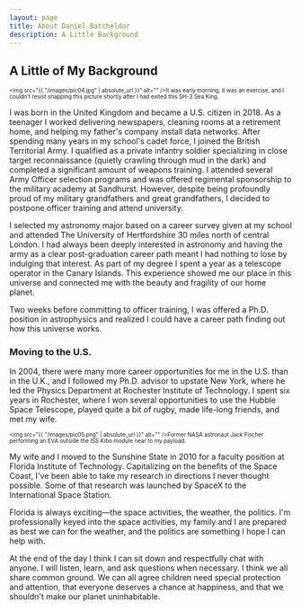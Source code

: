 ```yaml
---
layout: page
title: About Daniel Batcheldor
description: A Little Background
---
```

## A Little of My Background

<span class="image left" style="font-size: 70%"><img src="{{ "/images/pic04.jpg" | absolute_url }}" alt="" />It was early morning, it was an exercise, and I couldn't resist snapping this picture shortly after I had exited this SH-3 Sea King.</span>
<p>
I was born in the United Kingdom and became a U.S. citizen in 2018. As a teenager I worked delivering newspapers, cleaning rooms at a retirement home, and helping my father's company install data networks. After spending many years in my school's cadet force, I joined the British Territorial Army. I qualified as a private infantry soldier specializing in close target reconnaissance (quietly crawling through mud in the dark) and completed a significant amount of weapons training. I attended several Army Officer selection programs and was offered regimental sponsorship to the military academy at Sandhurst. However, despite being profoundly proud of my military grandfathers and great grandfathers, I decided to postpone officer training and attend university.
</p>
<p>
I selected my astronomy major based on a career survey given at my school and attended The University of Hertfordshire 30 miles north of central London. I had always been deeply interested in astronomy and having the army as a clear post-graduation career path meant I had nothing to lose by indulging that interest. As part of my degree I spent a year as a telescope operator in the Canary Islands. This experience showed me our place in this universe and connected me with the beauty and fragility of our home planet.
</p>
<p>
Two weeks before committing to officer training, I was offered a Ph.D. position in astrophysics and realized I could have a career path finding out how this universe works.
</p>

### Moving to the U.S.
<div class="box">
  <p>
  In 2004, there were many more career opportunities for me in the U.S. than in the U.K., and I followed my Ph.D. advisor to upstate New York, where he led the Physics Department at Rochester Institute of Technology. I spent six years in Rochester, where I won several opportunities to use the Hubble Space Telescope, played quite a bit of rugby, made life-long friends, and met my wife.
  </p>
</div>

<span class="image left" style="font-size: 70%"><img src="{{ "/images/pic05.png" | absolute_url }}" alt="" />Former NASA astronaut Jack Fischer performing an EVA outside the ISS Kibo module near to my payload.</span>
<p>
My wife and I moved to the Sunshine State in 2010 for a faculty position at Florida Institute of Technology. Capitalizing on the benefits of the Space Coast, I've been able to take my research in directions I never thought possible. Some of that research was launched by SpaceX to the International Space Station.
</p>
<p>
Florida is always exciting&mdash;the space activities, the weather, the politics. I'm professionally keyed into the space activities, my family and I are prepared as best we can for the weather, and the politics are something I hope I can help with.
</p>
<p>
At the end of the day I think I can sit down and respectfully chat with anyone. I will listen, learn, and ask questions when necessary. I think we all share common ground. We can all agree children need special protection and attention, that everyone deserves a chance at happiness, and that we shouldn't make our planet uninhabitable.
</p>     
